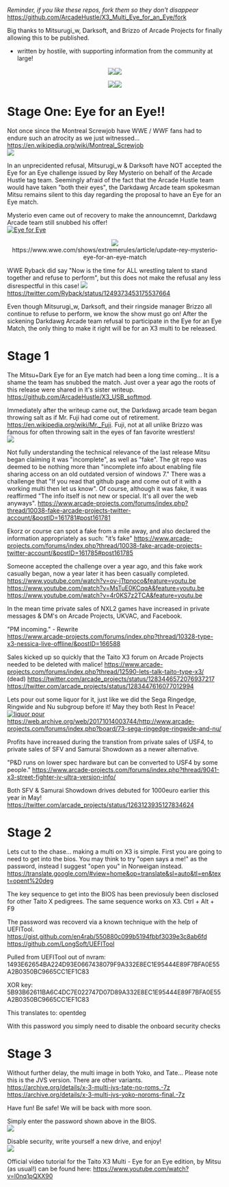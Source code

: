 *Reminder, if you like these repos, fork them so they don't disappear* 
https://github.com/ArcadeHustle/X3_Multi_Eye_for_an_Eye/fork

Big thanks to Mitsurugi_w, Darksoft, and Brizzo of Arcade Projects for finally allowing this to be published.
- written by hostile, with supporting information from the community at large!

<p align="center">
<img src="https://github.com/ArcadeHustle/X3_USB_softmod/blob/master/walsdawg.jpeg"><img src="https://github.com/ArcadeHustle/X3_USB_softmod/blob/master/darksoft.jpeg">
</p>

<p align="center">
  <img src="https://github.com/ArcadeHustle/X3_USB_softmod/blob/master/arcadeprojects.jpeg"><img src="https://github.com/ArcadeHustle/X3_USB_softmod/blob/master/brizzo.jpeg">
</p>

# Stage One: Eye for an Eye!!
Not once since the Montreal Screwjob have WWE / WWF fans had to endure such an atrocity as we just witnessed... https://en.wikipedia.org/wiki/Montreal_Screwjob<br>
<img src="https://github.com/ArcadeHustle/X3_Multi_Eye_for_an_Eye/blob/master/screwjob.jpg">

In an unprecidented refusal, Mitsurugi_w & Darksoft have NOT accepted the Eye for an Eye challenge issued by Rey Mysterio on behalf of the Arcade Hustle tag team. 
Seemingly afraid of the fact that the Arcade Hustle team would have taken "both their eyes", the Darkdawg Arcade team spokesman Mitsu remains silent to this day 
regarding the proposal to have an Eye for an Eye match. 

Mysterio even came out of recovery to make the announcemnt, Darkdawg Arcade team still snubbed his offer!<br>
[![Eye for Eye](http://img.youtube.com/vi/OIGluLvyM90/0.jpg)](https://www.youtube.com/watch?v=OIGluLvyM90)<br>

<p align="center">
  <img src="https://github.com/ArcadeHustle/X3_Multi_Eye_for_an_Eye/blob/master/rey.jpg"><br>https://www.wwe.com/shows/extremerules/article/update-rey-mysterio-eye-for-an-eye-match
</p>

WWE Ryback did say "Now is the time for ALL wrestling talent to stand together and refuse to perform", but this does not make the refusal any less disrespectful in this case!
<img src="https://github.com/ArcadeHustle/X3_Multi_Eye_for_an_Eye/blob/master/ryback.png"><br>
https://twitter.com/Ryback/status/1249373453175537664

Even though Mitsurugi_w, Darksoft, and their ringside manager Brizzo all continue to refuse to perform, we know the show must go on! After the sickening Darkdawg Arcade team refusal to participate in the Eye for an Eye Match, the only thing to make it right will be for an X3 multi to be released.

# Stage 1 

The Mitsu+Dark Eye for an Eye match had been a long time coming... It is a shame the team has snubbed the match. Just over a year ago the roots of this release were shared in it's sister writeup. https://github.com/ArcadeHustle/X3_USB_softmod. 

Immediately after the writeup came out, the Darkdawg arcade team began throwing salt as if Mr. Fuji had come out of retirement. https://en.wikipedia.org/wiki/Mr._Fuji. Fuji, not at all unlike Brizzo was famous for often throwing salt in the eyes of fan favorite wrestlers!<br>
<img src="https://github.com/ArcadeHustle/X3_Multi_Eye_for_an_Eye/blob/master/fuji.jpg">

Not fully understanding the technical relevance of the last release Mitsu began claiming it was "incomplete", as well as "fake".
The git repo was deemed to be nothing more than "incomplete info about enabling file sharing access on an old outdated version of windows 7."
There was a challenge that "If you read that github page and come out of it with a working multi then let us know". 
Of course, although it was fake, it was reaffirmed "The info itself is not new or special. It's all over the web anyways". 
https://www.arcade-projects.com/forums/index.php?thread/10038-fake-arcade-projects-twitter-account/&postID=161781#post161781

Ekorz or course can spot a fake from a mile away, and also declared the information appropriately as such: "it’s fake"
https://www.arcade-projects.com/forums/index.php?thread/10038-fake-arcade-projects-twitter-account/&postID=161785#post161785

Someone accepted the challenge over a year ago, and this fake work casually began, now a year later it has been casually completed. <br>
https://www.youtube.com/watch?v=ov-jTtpnoco&feature=youtu.be<br>
https://www.youtube.com/watch?v=MsTuE0KCqqA&feature=youtu.be<br>
https://www.youtube.com/watch?v=4r0KS7z2TCA&feature=youtu.be<br>

In the mean time private sales of NXL2 games have increased in private messages & DM's on Arcade Projects, UKVAC, and Facebook. 

"PM incoming." - Rewrite<br>
https://www.arcade-projects.com/forums/index.php?thread/10328-type-x3-nessica-live-offline/&postID=166588

Sales kicked up so quickly that the Taito X3 forum on Arcade Projects needed to be deleted with malice! 
https://www.arcade-projects.com/forums/index.php?thread/12590-lets-talk-taito-type-x3/ (dead)
https://twitter.com/arcade_projects/status/1283446572076937217
https://twitter.com/arcade_projects/status/1283447616077012994
 
Lets pour out some liquor for it, just like we did the Sega Ringedge, Ringwide and Nu subgroup before it! May they both Rest In Peace!<br>
[![liquor pour](http://img.youtube.com/vi/oK9gLkXe0xw/0.jpg)](https://www.youtube.com/watch?v=oK9gLkXe0xw)<br>
https://web.archive.org/web/20171014003744/http://www.arcade-projects.com/forums/index.php?board/73-sega-ringedge-ringwide-and-nu/

Profits have increased during the transtion from private sales of USF4, to private sales of SFV and Samurai Showdown as a newer alternative. 

"P&D runs on lower spec hardware but can be converted to USF4 by some people."
https://www.arcade-projects.com/forums/index.php?thread/9041-x3-street-fighter-iv-ultra-version-info/

Both SFV & Samurai Showdown drives debuted for 1000euro earlier this year in May!
https://twitter.com/arcade_projects/status/1263123935127834624

# Stage 2 

Lets cut to the chase... making a multi on X3 is simple. First you are going to need to get into the bios. You may think to try "open says a me!" as the password, instead
I suggest "open you" in Norweigan instead. https://translate.google.com/#view=home&op=translate&sl=auto&tl=en&text=opent%20deg

The key sequence to get into the BIOS has been previosuly been disclosed for other Taito X pedigrees. The same sequence works on X3. 
Ctrl + Alt + F9

The password was recoverd via a known technique with the help of UEFITool. 
https://gist.github.com/en4rab/550880c099b5194fbbf3039e3c8ab6fd
https://github.com/LongSoft/UEFITool<br>

Pulled from UEFITool out of nvram:
1493E62654BA224D93E0667438079F9A332E8EC1E95444E89F7BFA0E55A2B0350BC9665CC1EF1C83

XOR key:
5B93B62611BA6C4DC7E022747D07D89A332E8EC1E95444E89F7BFA0E55A2B0350BC9665CC1EF1C83

This translates to: opentdeg 

With this password you simply need to disable the onboard security checks 

# Stage 3 

Without further delay, the multi image in both Yoko, and Tate... Please note this is the JVS version. There are other variants.<br>
https://archive.org/details/x-3-multi-jvs-tate-no-roms.-7z<br>
https://archive.org/details/x-3-multi-jvs-yoko-noroms-final.-7z<br>

Have fun! Be safe! We will be back with more soon.

Simply enter the password shown above in the BIOS.<br>
<img src="https://github.com/ArcadeHustle/X3_Multi_Eye_for_an_Eye/blob/master/IMG_1393.jpg">

Disable security, write yourself a new drive, and enjoy!<br>
<img src="https://github.com/ArcadeHustle/X3_Multi_Eye_for_an_Eye/blob/master/IMG_1394.jpg">
 
Official video tutorial for the Taito X3 Multi - Eye for an Eye edition, by Mitsu (as usual!) can be found here: https://www.youtube.com/watch?v=l0nq1pQXX90



